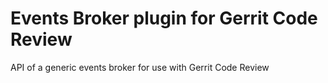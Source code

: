 # Events Broker plugin for Gerrit Code Review
API of a generic events broker for use with Gerrit Code Review
